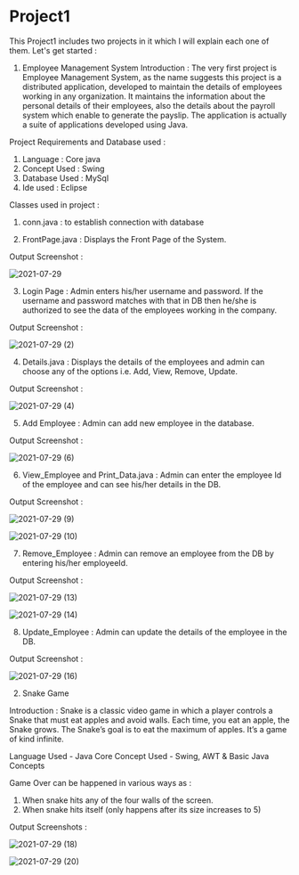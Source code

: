 # Project1

This Project1 includes two projects in it which I will explain each one of them. Let's get started :


1. Employee Management System
Introduction : The very first project is Employee Management System, as the name suggests this project  is a distributed application, developed to maintain the details of employees
working in any organization. It maintains the information about the personal details of their employees, also the details about the payroll system which enable to generate
the payslip. The application is actually a suite of applications developed using Java.


Project Requirements and Database used : 
1. Language : Core java
2. Concept Used : Swing
3. Database Used : MySql
4. Ide used : Eclipse


Classes used in project :
1. conn.java : to establish connection with database

2. FrontPage.java : Displays the Front Page of the System.

Output Screenshot :

![2021-07-29](https://user-images.githubusercontent.com/88025451/127470129-0bbc016c-88dd-4169-8c8b-57955f2f38ed.png)


3. Login Page : Admin enters his/her username and password. If the username and password matches with that in DB then he/she is authorized to see the data of the employees working 
in the company.

Output Screenshot :

![2021-07-29 (2)](https://user-images.githubusercontent.com/88025451/127470378-c6f17549-bc03-4bc5-86a1-23c7f9d9a5d7.png)

4. Details.java : Displays the details of the employees and admin can choose any of the options i.e. Add, View, Remove, Update.

Output Screenshot :

![2021-07-29 (4)](https://user-images.githubusercontent.com/88025451/127470558-a6cead89-c31c-4e93-a07e-18a5627033f6.png)

5. Add Employee : Admin can add new employee in the database.

Output Screenshot :

![2021-07-29 (6)](https://user-images.githubusercontent.com/88025451/127470882-ed4482ab-4c97-41ba-84ca-b9c1dbd42d15.png)

6. View_Employee and Print_Data.java : Admin can enter the employee Id of the employee and can see his/her details in the DB.

Output Screenshot :

![2021-07-29 (9)](https://user-images.githubusercontent.com/88025451/127471089-ed6f51aa-48a2-41bc-b7c3-e087f427b0a4.png)


![2021-07-29 (10)](https://user-images.githubusercontent.com/88025451/127471166-622f80a9-d38d-46f9-a78f-eb6be4757678.png)


7. Remove_Employee : Admin can remove an employee from the DB by entering his/her employeeId.

Output Screenshot :

![2021-07-29 (13)](https://user-images.githubusercontent.com/88025451/127471415-348b95c2-45eb-4baf-957b-76d16f8aa458.png)


![2021-07-29 (14)](https://user-images.githubusercontent.com/88025451/127471429-37586ded-c48a-4292-b77e-00654ce03afc.png)


8. Update_Employee : Admin can update the details of the employee in the DB.

Output Screenshot :

![2021-07-29 (16)](https://user-images.githubusercontent.com/88025451/127471581-c8a48641-5110-49f9-8280-2a2fc4e47695.png)





2. Snake Game

Introduction : Snake is a classic video game in which a player controls a Snake that must eat apples and avoid walls. Each time, you eat an apple, the Snake grows. The Snake’s goal is to eat the maximum of apples. It’s a game of kind infinite.


Language Used - Java Core
Concept Used - Swing, AWT & Basic Java Concepts 


Game Over can be happened in various ways as :
1. When snake hits any of the four walls of the screen.
2. When snake hits itself (only happens after its size increases to 5)


Output Screenshots :

![2021-07-29 (18)](https://user-images.githubusercontent.com/88025451/127484587-97524bb8-3897-4a2b-bb5f-3c25ce349214.png)

![2021-07-29 (20)](https://user-images.githubusercontent.com/88025451/127484697-0391edd9-050c-4987-9299-fe96becf3b14.png)





